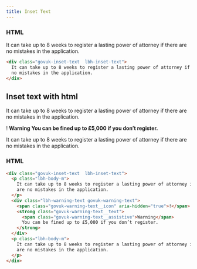 ```yaml
---
title: Inset Text
---
```


### HTML

<div class="govuk-inset-text  lbh-inset-text">
  It can take up to 8 weeks to register a lasting power of attorney if there are no mistakes in the application.
</div>

```html
<div class="govuk-inset-text  lbh-inset-text">
  It can take up to 8 weeks to register a lasting power of attorney if there are
  no mistakes in the application.
</div>
```

## Inset text with html

<div class="govuk-inset-text  lbh-inset-text">
  <p class="lbh-body-m">It can take up to 8 weeks to register a lasting power of attorney if there are no mistakes in the application.</p>
<div class="lbh-warning-text govuk-warning-text">
  <span class="govuk-warning-text__icon" aria-hidden="true">!</span>
  <strong class="govuk-warning-text__text">
    <span class="govuk-warning-text__assistive">Warning</span>
    You can be fined up to £5,000 if you don’t register.
  </strong>
</div>
<p class="lbh-body-m">It can take up to 8 weeks to register a lasting power of attorney if there are no mistakes in the application.</p>

</div>

### HTML

```html
<div class="govuk-inset-text  lbh-inset-text">
  <p class="lbh-body-m">
    It can take up to 8 weeks to register a lasting power of attorney if there
    are no mistakes in the application.
  </p>
  <div class="lbh-warning-text govuk-warning-text">
    <span class="govuk-warning-text__icon" aria-hidden="true">!</span>
    <strong class="govuk-warning-text__text">
      <span class="govuk-warning-text__assistive">Warning</span>
      You can be fined up to £5,000 if you don’t register.
    </strong>
  </div>
  <p class="lbh-body-m">
    It can take up to 8 weeks to register a lasting power of attorney if there
    are no mistakes in the application.
  </p>
</div>
```
